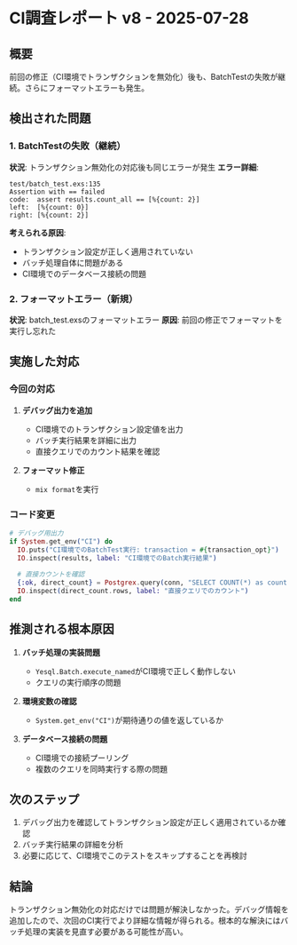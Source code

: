 # CI調査レポート v8 - 2025-07-28

## 概要
前回の修正（CI環境でトランザクションを無効化）後も、BatchTestの失敗が継続。さらにフォーマットエラーも発生。

## 検出された問題

### 1. BatchTestの失敗（継続）
**状況**: トランザクション無効化の対応後も同じエラーが発生
**エラー詳細**:
```
test/batch_test.exs:135
Assertion with == failed
code:  assert results.count_all == [%{count: 2}]
left:  [%{count: 0}]
right: [%{count: 2}]
```

**考えられる原因**:
- トランザクション設定が正しく適用されていない
- バッチ処理自体に問題がある
- CI環境でのデータベース接続の問題

### 2. フォーマットエラー（新規）
**状況**: batch_test.exsのフォーマットエラー
**原因**: 前回の修正でフォーマットを実行し忘れた

## 実施した対応

### 今回の対応
1. **デバッグ出力を追加**
   - CI環境でのトランザクション設定値を出力
   - バッチ実行結果を詳細に出力
   - 直接クエリでのカウント結果を確認

2. **フォーマット修正**
   - `mix format`を実行

### コード変更
```elixir
# デバッグ用出力
if System.get_env("CI") do
  IO.puts("CI環境でのBatchTest実行: transaction = #{transaction_opt}")
  IO.inspect(results, label: "CI環境でのBatch実行結果")
  
  # 直接カウントを確認
  {:ok, direct_count} = Postgrex.query(conn, "SELECT COUNT(*) as count FROM batch_test", [])
  IO.inspect(direct_count.rows, label: "直接クエリでのカウント")
end
```

## 推測される根本原因

1. **バッチ処理の実装問題**
   - `Yesql.Batch.execute_named`がCI環境で正しく動作しない
   - クエリの実行順序の問題

2. **環境変数の確認**
   - `System.get_env("CI")`が期待通りの値を返しているか

3. **データベース接続の問題**
   - CI環境での接続プーリング
   - 複数のクエリを同時実行する際の問題

## 次のステップ

1. デバッグ出力を確認してトランザクション設定が正しく適用されているか確認
2. バッチ実行結果の詳細を分析
3. 必要に応じて、CI環境でこのテストをスキップすることを再検討

## 結論

トランザクション無効化の対応だけでは問題が解決しなかった。デバッグ情報を追加したので、次回のCI実行でより詳細な情報が得られる。根本的な解決にはバッチ処理の実装を見直す必要がある可能性が高い。